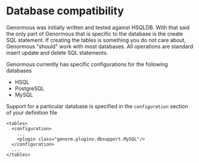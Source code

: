 # Database compatibility #

Genormous was initially written and tested against HSQLDB.  With that said the only part of Genormous that is specific to the database is the create SQL statement.  If creating the tables is something you do not care about, Genormous "should" work with most databases.  All operations are standard insert update and delete SQL statements.

Genormous currently has specific configurations for the following databases
  * HSQL
  * PostgreSQL
  * MySQL

Support for a particular database is specified in the `configuration` section of your definition file
```
<tables>
  <configuration>
    ...
    <plugin class="genorm.plugins.dbsupport.MySQL"/>
  </configuration>
  ...
</tables>
```